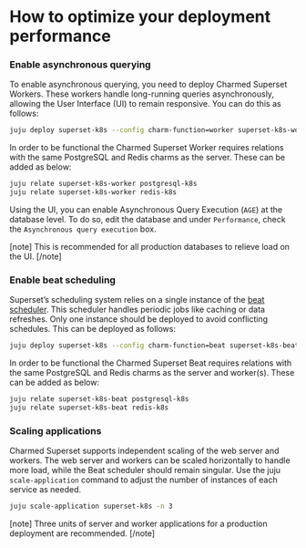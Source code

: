 # How to optimize your deployment performance

### Enable asynchronous querying
To enable asynchronous querying, you need to deploy Charmed Superset Workers. These workers handle long-running queries asynchronously, allowing the User Interface (UI) to remain responsive. You can do this as follows:
```bash
juju deploy superset-k8s --config charm-function=worker superset-k8s-worker
```
In order to be functional the Charmed Superset Worker requires relations with the same PostgreSQL and Redis charms as the server. These can be added as below:

```bash
juju relate superset-k8s-worker postgresql-k8s
juju relate superset-k8s-worker redis-k8s
```
Using the UI, you can enable Asynchronous Query Execution (`AGE`) at the database level.
To do so, edit the database and under `Performance`, check the `Asynchronous query execution`
box.

[note]
This is recommended for all production databases to relieve load on the UI. 
[/note]

### Enable beat scheduling
Superset’s scheduling system relies on a single instance of the [beat scheduler](https://superset.apache.org/docs/configuration/alerts-reports/). This scheduler handles periodic jobs like caching or data refreshes. Only one instance should be deployed to avoid conflicting schedules. This can be deployed as follows:
```bash
juju deploy superset-k8s --config charm-function=beat superset-k8s-beat
```
In order to be functional the Charmed Superset Beat requires relations with the same PostgreSQL and Redis charms as the server and worker(s). These can be added as below:
```bash
juju relate superset-k8s-beat postgresql-k8s
juju relate superset-k8s-beat redis-k8s
```

### Scaling applications
Charmed Superset supports independent scaling of the web server and workers. The web server and workers can be scaled horizontally to handle more load, while the Beat scheduler should remain singular. Use the juju `scale-application` command to adjust the number of instances of each service as needed.

```bash
juju scale-application superset-k8s -n 3
```
[note]
Three units of server and worker applications for a production deployment are recommended.
[/note]